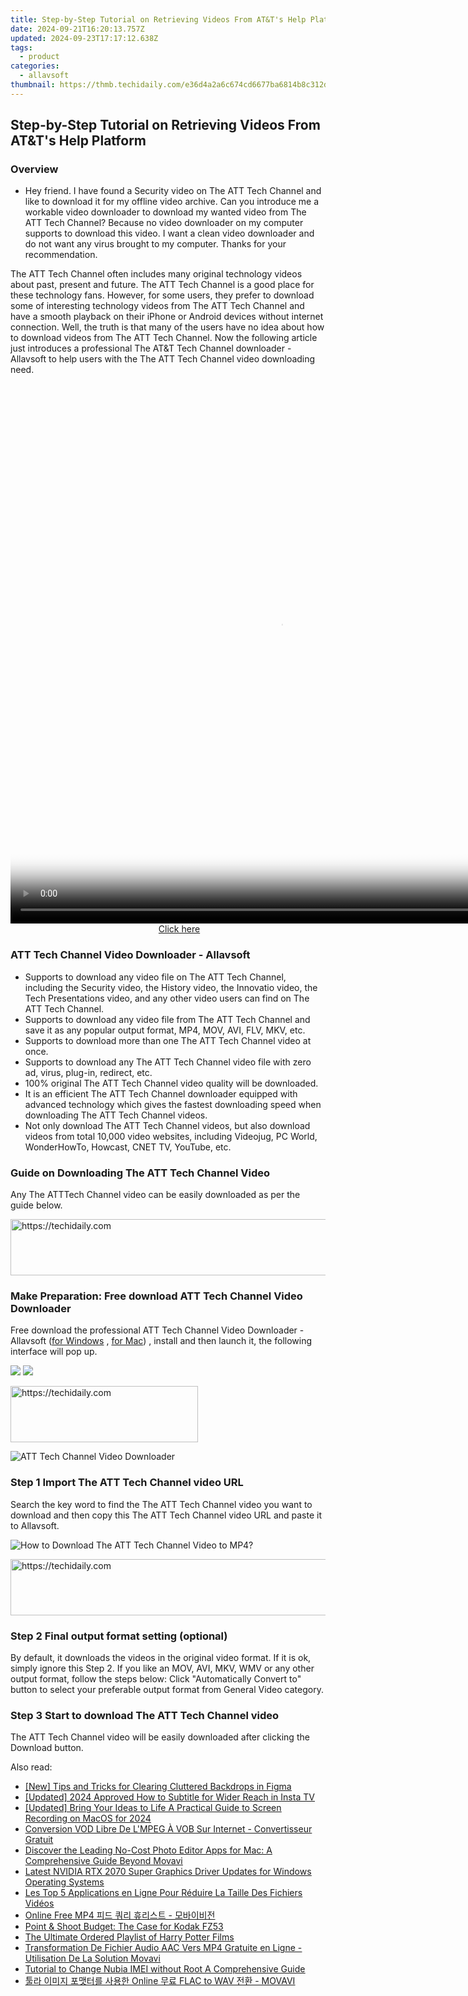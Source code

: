 ```yaml
---
title: Step-by-Step Tutorial on Retrieving Videos From AT&T's Help Platform
date: 2024-09-21T16:20:13.757Z
updated: 2024-09-23T17:17:12.638Z
tags:
  - product
categories:
  - allavsoft
thumbnail: https://thmb.techidaily.com/e36d4a2a6c674cd6677ba6814b8c312dcb4a11aef63558c23c156a0dfc593865.jpg
---
```


## Step-by-Step Tutorial on Retrieving Videos From AT&T's Help Platform

### Overview

* Hey friend. I have found a Security video on The ATT Tech Channel and like to download it for my offline video archive. Can you introduce me a workable video downloader to download my wanted video from The ATT Tech Channel? Because no video downloader on my computer supports to download this video. I want a clean video downloader and do not want any virus brought to my computer. Thanks for your recommendation.

The ATT Tech Channel often includes many original technology videos about past, present and future. The ATT Tech Channel is a good place for these technology fans. However, for some users, they prefer to download some of interesting technology videos from The ATT Tech Channel and have a smooth playback on their iPhone or Android devices without internet connection. Well, the truth is that many of the users have no idea about how to download videos from The ATT Tech Channel. Now the following article just introduces a professional The AT&T Tech Channel downloader - Allavsoft to help users with the The ATT Tech Channel video downloading need.

<!-- affiliate ads begin -->
<span id="1484963">
					<video width="864" height="864" style="cursor:pointer"
           poster="//a.impactradius-go.com/display-clicktoplayimage/1484963.png"
           onclick="if(!this.playClicked){this.play();this.setAttribute('controls',true);this.playClicked=true;}">
	   <source src="//a.impactradius-go.com/display-ad/16446-1484963">
	   <img src="//a.impactradius-go.com/display-clicktoplayimage/1484963.png" style="border: none; height: 100%; width: 100%; object-fit: contain">
	</video>
	<div style="width:540px;text-align:center"><a href="javascript:window.open(decodeURIComponent('https%3A%2F%2Flaganoo.pxf.io%2Fc%2F5597632%2F1484963%2F16446'), '_blank');void(0);">Click here</a></div>
</span>
<img height="0" width="0" src="https://imp.pxf.io/i/5597632/1484963/16446" style="position:absolute;visibility:hidden;" border="0" />
<!-- affiliate ads end -->

### ATT Tech Channel Video Downloader - Allavsoft

* Supports to download any video file on The ATT Tech Channel, including the Security video, the History video, the Innovatio video, the Tech Presentations video, and any other video users can find on The ATT Tech Channel.
* Supports to download any video file from The ATT Tech Channel and save it as any popular output format, MP4, MOV, AVI, FLV, MKV, etc.
* Supports to download more than one The ATT Tech Channel video at once.
* Supports to download any The ATT Tech Channel video file with zero ad, virus, plug-in, redirect, etc.
* 100% original The ATT Tech Channel video quality will be downloaded.
* It is an efficient The ATT Tech Channel downloader equipped with advanced technology which gives the fastest downloading speed when downloading The ATT Tech Channel videos.
* Not only download The ATT Tech Channel videos, but also download videos from total 10,000 video websites, including Videojug, PC World, WonderHowTo, Howcast, CNET TV, YouTube, etc.

### Guide on Downloading The ATT Tech Channel Video

Any The ATTTech Channel video can be easily downloaded as per the guide below.

<!-- affiliate ads begin -->
<a href="https://jalbum-affiliate-program.sjv.io/c/5597632/1838960/17916" target="_top" id="1838960">
  <img src="//a.impactradius-go.com/display-ad/17916-1838960" border="0" alt="https://techidaily.com" width="728" height="90"/>
</a>
<img height="0" width="0" src="https://jalbum-affiliate-program.sjv.io/i/5597632/1838960/17916" style="position:absolute;visibility:hidden;" border="0" />
<!-- affiliate ads end -->

### Make Preparation: Free download ATT Tech Channel Video Downloader

Free download the professional ATT Tech Channel Video Downloader - Allavsoft ([for Windows](https://tools.techidaily.com/allavsoft/products/) , [for Mac](https://tools.techidaily.com/allavsoft/products/)) , install and then launch it, the following interface will pop up.

[![](https://www.allavsoft.com/how-to/../images/how-to/free-download-win.jpg)](https://tools.techidaily.com/allavsoft/products/) [![](https://www.allavsoft.com/how-to/../images/how-to/free-download-mac.jpg)](https://tools.techidaily.com/allavsoft/products/)

<!-- affiliate ads begin -->
<a href="https://aligracehair.sjv.io/c/5597632/2047346/19272" target="_top" id="2047346">
  <img src="//a.impactradius-go.com/display-ad/19272-2047346" border="0" alt="https://techidaily.com" width="300" height="90"/>
</a>
<img height="0" width="0" src="https://aligracehair.sjv.io/i/5597632/2047346/19272" style="position:absolute;visibility:hidden;" border="0" />
<!-- affiliate ads end -->

![ATT Tech Channel Video Downloader](https://www.allavsoft.com/how-to/../images/allavsoft/screen-shot-600.jpg)

### Step 1 Import The ATT Tech Channel video URL

Search the key word to find the The ATT Tech Channel video you want to download and then copy this The ATT Tech Channel video URL and paste it to Allavsoft.

![How to Download The ATT Tech Channel Video to MP4?](https://www.allavsoft.com/how-to/../images/how-to/download-rtmp-video/download-rtmp-video.jpg)

<!-- affiliate ads begin -->
<a href="https://aligracehair.sjv.io/c/5597632/1915870/19272" target="_top" id="1915870">
  <img src="//a.impactradius-go.com/display-ad/19272-1915870" border="0" alt="https://techidaily.com" width="728" height="90"/>
</a>
<img height="0" width="0" src="https://aligracehair.sjv.io/i/5597632/1915870/19272" style="position:absolute;visibility:hidden;" border="0" />
<!-- affiliate ads end -->

### Step 2 Final output format setting (optional)

By default, it downloads the videos in the original video format. If it is ok, simply ignore this Step 2\. If you like an MOV, AVI, MKV, WMV or any other output format, follow the steps below: Click "Automatically Convert to" button to select your preferable output format from General Video category.

### Step 3 Start to download The ATT Tech Channel video

The ATT Tech Channel video will be easily downloaded after clicking the Download button.

<ins class="adsbygoogle"
     style="display:block"
     data-ad-format="autorelaxed"
     data-ad-client="ca-pub-7571918770474297"
     data-ad-slot="1223367746"></ins>

<ins class="adsbygoogle"
     style="display:block"
     data-ad-client="ca-pub-7571918770474297"
     data-ad-slot="8358498916"
     data-ad-format="auto"
     data-full-width-responsive="true"></ins>

<span class="atpl-alsoreadstyle">Also read:</span>
<div><ul>
<li><a href="https://some-skills.techidaily.com/new-tips-and-tricks-for-clearing-cluttered-backdrops-in-figma/"><u>[New] Tips and Tricks for Clearing Cluttered Backdrops in Figma</u></a></li>
<li><a href="https://instagram-clips.techidaily.com/updated-2024-approved-how-to-subtitle-for-wider-reach-in-insta-tv/"><u>[Updated] 2024 Approved How to Subtitle for Wider Reach in Insta TV</u></a></li>
<li><a href="https://screen-sharing-recording.techidaily.com/updated-bring-your-ideas-to-life-a-practical-guide-to-screen-recording-on-macos-for-2024/"><u>[Updated] Bring Your Ideas to Life A Practical Guide to Screen Recording on MacOS for 2024</u></a></li>
<li><a href="https://win-awesome.techidaily.com/conversion-vod-libre-de-lmpeg-a-vob-sur-internet-convertisseur-gratuit/"><u>Conversion VOD Libre De L'MPEG À VOB Sur Internet - Convertisseur Gratuit</u></a></li>
<li><a href="https://win-awesome.techidaily.com/discover-the-leading-no-cost-photo-editor-apps-for-mac-a-comprehensive-guide-beyond-movavi/"><u>Discover the Leading No-Cost Photo Editor Apps for Mac: A Comprehensive Guide Beyond Movavi</u></a></li>
<li><a href="https://driver-download.techidaily.com/latest-nvidia-rtx-2070-super-graphics-driver-updates-for-windows-operating-systems/"><u>Latest NVIDIA RTX 2070 Super Graphics Driver Updates for Windows Operating Systems</u></a></li>
<li><a href="https://win-awesome.techidaily.com/les-top-5-applications-en-ligne-pour-reduire-la-taille-des-fichiers-videos/"><u>Les Top 5 Applications en Ligne Pour Réduire La Taille Des Fichiers Vidéos</u></a></li>
<li><a href="https://tech-revival.techidaily.com/online-free-mp4/"><u>Online Free MP4 피드 쿼리 휴리스트 - 모바이비전</u></a></li>
<li><a href="https://buynow-reviews.techidaily.com/point-and-shoot-budget-the-case-for-kodak-fz53/"><u>Point & Shoot Budget: The Case for Kodak FZ53</u></a></li>
<li><a href="https://techno-recovery.techidaily.com/the-ultimate-ordered-playlist-of-harry-potter-films/"><u>The Ultimate Ordered Playlist of Harry Potter Films</u></a></li>
<li><a href="https://win-awesome.techidaily.com/transformation-de-fichier-audio-aac-vers-mp4-gratuite-en-ligne-utilisation-de-la-solution-movavi/"><u>Transformation De Fichier Audio AAC Vers MP4 Gratuite en Ligne - Utilisation De La Solution Movavi</u></a></li>
<li><a href="https://sim-unlock.techidaily.com/tutorial-to-change-nubia-imei-without-root-a-comprehensive-guide-by-drfone-android/"><u>Tutorial to Change Nubia IMEI without Root A Comprehensive Guide</u></a></li>
<li><a href="https://win-awesome.techidaily.com/online-flac-to-wav-movavi/"><u>툴라 이미지 포맷터를 사용한 Online 무료 FLAC to WAV 전환 - MOVAVI</u></a></li>
</ul></div>

